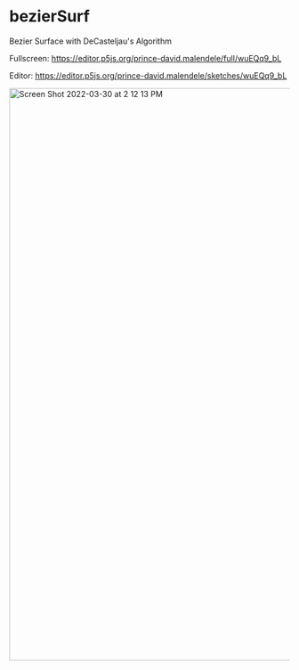 # bezierSurf
Bezier Surface with DeCasteljau's Algorithm

Fullscreen: https://editor.p5js.org/prince-david.malendele/full/wuEQq9_bL

Editor: https://editor.p5js.org/prince-david.malendele/sketches/wuEQq9_bL


<img width="1028" alt="Screen Shot 2022-03-30 at 2 12 13 PM" src="https://user-images.githubusercontent.com/67610661/160755969-1b9e44e3-5b1f-45b6-987e-7c0db8a165b2.png">
